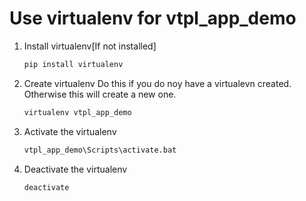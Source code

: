 # Use virtualenv for vtpl_app_demo

1. Install virtualenv[If not installed]

    ```python
    pip install virtualenv
    ```

2. Create virtualenv
   Do this if you do noy have a virtualevn created. Otherwise this will create a new one.

    ```python
    virtualenv vtpl_app_demo
    ```

3. Activate the virtualenv

    ```sh
    vtpl_app_demo\Scripts\activate.bat
    ```

4. Deactivate the virtualenv

    ```sh
    deactivate
    ```
